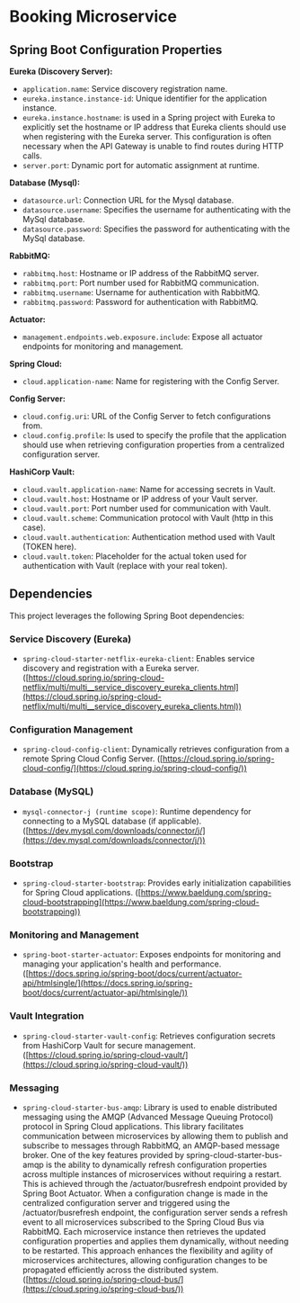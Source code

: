 # Booking Microservice

## Spring Boot Configuration Properties

**Eureka (Discovery Server):**

- `application.name`: Service discovery registration name.
- `eureka.instance.instance-id`: Unique identifier for the application instance.
- `eureka.instance.hostname`: is used in a Spring project with Eureka to explicitly set the hostname or IP address that Eureka clients should use when registering with the Eureka server. This configuration is often necessary when the API Gateway is unable to find routes during HTTP calls.
- `server.port`: Dynamic port for automatic assignment at runtime.

**Database (Mysql):**

- `datasource.url`: Connection URL for the Mysql database.
- `datasource.username`: Specifies the username for authenticating with the MySql database.
- `datasource.password`: Specifies the password for authenticating with the MySql database.

**RabbitMQ:**

- `rabbitmq.host`: Hostname or IP address of the RabbitMQ server.
- `rabbitmq.port`: Port number used for RabbitMQ communication.
- `rabbitmq.username`: Username for authentication with RabbitMQ.
- `rabbitmq.password`: Password for authentication with RabbitMQ.

**Actuator:**

- `management.endpoints.web.exposure.include`: Expose all actuator endpoints for monitoring and management.

**Spring Cloud:**

- `cloud.application-name`: Name for registering with the Config Server.

**Config Server:**

- `cloud.config.uri`: URL of the Config Server to fetch configurations from.
- `cloud.config.profile`: Is used to specify the profile that the application should use when retrieving configuration properties from a centralized configuration server.

**HashiCorp Vault:**

- `cloud.vault.application-name`: Name for accessing secrets in Vault.
- `cloud.vault.host`: Hostname or IP address of your Vault server.
- `cloud.vault.port`: Port number used for communication with Vault.
- `cloud.vault.scheme`: Communication protocol with Vault (http in this case).
- `cloud.vault.authentication`: Authentication method used with Vault (TOKEN here).
- `cloud.vault.token`: Placeholder for the actual token used for authentication with Vault (replace with your real token).


## Dependencies

This project leverages the following Spring Boot dependencies:

### Service Discovery (Eureka)

- `spring-cloud-starter-netflix-eureka-client`: Enables service discovery and registration with a Eureka server. ([https://cloud.spring.io/spring-cloud-netflix/multi/multi__service_discovery_eureka_clients.html](https://cloud.spring.io/spring-cloud-netflix/multi/multi__service_discovery_eureka_clients.html))

### Configuration Management

- `spring-cloud-config-client`: Dynamically retrieves configuration from a remote Spring Cloud Config Server. ([https://cloud.spring.io/spring-cloud-config/](https://cloud.spring.io/spring-cloud-config/))

### Database (MySQL)

- `mysql-connector-j (runtime scope)`: Runtime dependency for connecting to a MySQL database (if applicable). ([https://dev.mysql.com/downloads/connector/j/](https://dev.mysql.com/downloads/connector/j/))

### Bootstrap

- `spring-cloud-starter-bootstrap`: Provides early initialization capabilities for Spring Cloud applications. ([https://www.baeldung.com/spring-cloud-bootstrapping](https://www.baeldung.com/spring-cloud-bootstrapping))

### Monitoring and Management

- `spring-boot-starter-actuator`: Exposes endpoints for monitoring and managing your application's health and performance. ([https://docs.spring.io/spring-boot/docs/current/actuator-api/htmlsingle/](https://docs.spring.io/spring-boot/docs/current/actuator-api/htmlsingle/))

### Vault Integration

- `spring-cloud-starter-vault-config`: Retrieves configuration secrets from HashiCorp Vault for secure management. ([https://cloud.spring.io/spring-cloud-vault/](https://cloud.spring.io/spring-cloud-vault/))

### Messaging

- `spring-cloud-starter-bus-amqp`: Library is used to enable distributed messaging using the AMQP (Advanced Message Queuing Protocol) protocol in Spring Cloud applications. This library facilitates communication between microservices by allowing them to publish and subscribe to messages through RabbitMQ, an AMQP-based message broker. One of the key features provided by spring-cloud-starter-bus-amqp is the ability to dynamically refresh configuration properties across multiple instances of microservices without requiring a restart. This is achieved through the /actuator/busrefresh endpoint provided by Spring Boot Actuator. When a configuration change is made in the centralized configuration server and triggered using the /actuator/busrefresh endpoint, the configuration server sends a refresh event to all microservices subscribed to the Spring Cloud Bus via RabbitMQ. Each microservice instance then retrieves the updated configuration properties and applies them dynamically, without needing to be restarted. This approach enhances the flexibility and agility of microservices architectures, allowing configuration changes to be propagated efficiently across the distributed system. ([https://cloud.spring.io/spring-cloud-bus/](https://cloud.spring.io/spring-cloud-bus/))